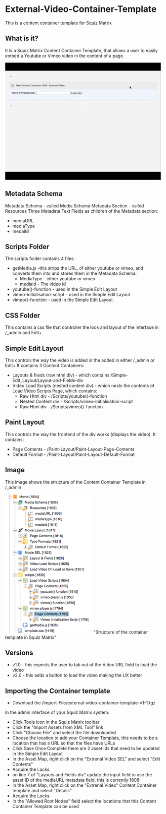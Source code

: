 # External-Video-Container-Template
This is a content container template for Squiz Matrix
## What is it?
It is a Squiz Matrix Content Container Template, that allows a user to easily embed a Youtube or Vimeo video in the content of a page.

![External Vieo Template demo](https://github.com/dletorey/External-Video-Container-Template/blob/master/Images/external-video-demo-v1-1.gif)
## Metadata Schema
Metadata Schema - called Media Schema
Metadata Section - called Resources
Three Metadata Text Fields as children of the Metadata section:
* mediaURL
* mediaType
* medaiId
## Scripts Folder
The scripts folder contains 4 files:
* getMedia.js -this strips the URL, of either youtube or vimeo, and converts them into and stores them in the Metadata Schema:
  * MediaType - either youtube or vimeo
  * mediaId - The video id
* youtube()-function - used in the Simple Edit Layout
* vimeo-initialisation-script - used in the Simple Edit Layout
* vimeo()-function - used in the Simple Edit Layout
## CSS Folder
This contains a css file that controller the look and layout of the interface in /_admin and Edit+
## Simple Edit Layout
This controls the way the video is added in the added in either /_admin or Edit+
It contains 3 Content Containers:
* Layouts & fileds (raw html div) - which contains /Simple-Edit_Layout/Layout-and-Fields-div
* Video Load Scripts (nested content div) - which nests the contents of Load Video Scripts Page, which contains:
  * Raw Html div - /Scripts/youtube()-function
  * Nested Content div - /Scripts/vimeo-initialisation-script
  * Raw Html div - /Scripts/vimeo()-function
## Paint Layout
This controls the way the frontend of the div works (displays the video).
It contains:
* Page Contents - /Paint-Layout/Paint-Layout-Page-Contents
* Default Format - /Paint-Layout/Paint-Layout-Default-Format
## Image
This image shows the structure of the Content Container Template in /_admin

![Structure in Matrix](https://github.com/dletorey/External-Video-Container-Template/blob/master/Images/external-video-Container-Template.png) "Structure of the container template in Squiz Matrix"
## Versions
* v1.0 - this expects the user to tab out of the Video URL field to load the video
* v2.0 - this adds a button to load the video making the UX better
## Importing the Container template
* Download the /Import-File/external-video-container-template-v1-1.tgz

In the admin interface of your Squiz Matrix system:
* Click Tools icon in the Squiz Matrix toolbar
* Click the "Import Assets from XML Tool" link
* Click "Choose File" and select the file downloaded
* Choose the location to add your Container Template, this needs to be a location that has a URL so that the files have URLs
* Click Save
Once Complete there are 2 asset ids that need to be updated in the Simple Edit Layout
* In the Asset Map, right click on the "Extrenal Video SEL" and select "Edit Contents"
* Acquire the Locks
* on line 7 of "Layouts and Fields div" update the input field to use the asset ID of the mediaURL metadata field, this is currently 1808
* In the Asset Map, right click on the "Extrenal Video" Content Container template and select "Details"
* Acquire the Locks
* In the "Allowed Root Nodes" field select the locations that this Content Container Template can be used
